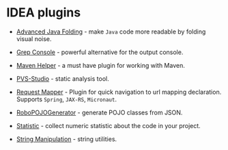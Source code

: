 # IDEA plugins
* [Advanced Java Folding](https://plugins.jetbrains.com/plugin/9320-advanced-java-folding) - make `Java` code more readable by folding visual noise.

* [Grep Console](https://plugins.jetbrains.com/plugin/7125-grep-console) - powerful alternative for the output console.

* [Maven Helper](https://plugins.jetbrains.com/plugin/7179-maven-helper) - a must have plugin for working with Maven.

* [PVS-Studio](https://plugins.jetbrains.com/plugin/12263-pvs-studio) - static analysis tool.

* [Request Mapper](https://plugins.jetbrains.com/plugin/9567-request-mapper) - Plugin for quick navigation to url mapping declaration. Supports `Spring`, `JAX-RS`, `Micronaut`.

* [RoboPOJOGenerator](https://plugins.jetbrains.com/plugin/8634-robopojogenerator/) - generate POJO classes from JSON.

* [Statistic](https://plugins.jetbrains.com/plugin/4509-statistic) - collect numeric statistic about the code in your project.

* [String Manipulation](https://plugins.jetbrains.com/plugin/2162-string-manipulation) - string utilities.
